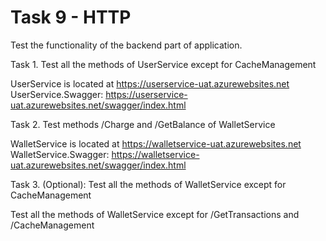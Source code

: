 # Task 9 - HTTP

Test the functionality of the backend part of application.

Task 1. Test all the methods of UserService except for CacheManagement

UserService is located at https://userservice-uat.azurewebsites.net
UserService.Swagger: https://userservice-uat.azurewebsites.net/swagger/index.html


Task 2.  Test methods /Charge and /GetBalance of WalletService

WalletService is located at https://walletservice-uat.azurewebsites.net
WalletService.Swagger: https://walletservice-uat.azurewebsites.net/swagger/index.html 


Task 3. (Optional):  Test all the methods of WalletService except for CacheManagement

Test all the methods of WalletService except for /GetTransactions and /CacheManagement